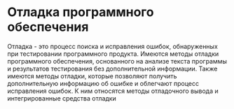 # Отладка программного обеспечения
Отладка - это процесс поиска и исправления ошибок, обнаруженных при тестировании программного продукта. Имеются методы отладки программного обеспечения, основанного на анализе текста программы и результатов тестирования без дополнительной информации. Также имеются методы отладки, которые позволяют получить дополнительную информацию об ошибке и облегчают процесс исправления ошибок. К ним относятся методы отладочного вывода и интегрированные средства отладки 
